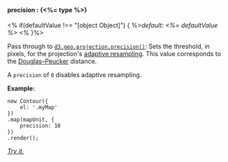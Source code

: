 #### **precision** : {<%= type %>}

<% if(defaultValue !== "[object Object]") { %>*default: <%= defaultValue %>* <% }%>

Pass through to [`d3.geo.projection.precision()`](http://github.com/mbostock/d3/wiki/Geo-Projections): Sets the threshold, in pixels, for the projection's [adaptive resampling](http://bl.ocks.org/mbostock/3795544). This value corresponds to the [Douglas–Peucker](http://en.wikipedia.org/wiki/Ramer–Douglas–Peucker_algorithm) distance.

A `precision` of `0` disables adaptive resampling.

**Example:**

	new Contour({
		el: '.myMap'
	})
	.map(mapUnit, {
		precision: 10
	})
	.render();


*[Try it.](<%= jsFiddleLink %>)*


